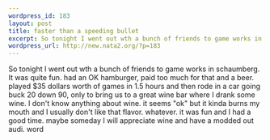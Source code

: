 ```yaml
--- 
wordpress_id: 183
layout: post
title: faster than a speeding bullet
excerpt: So tonight I went out wth a bunch of friends to game works in schaumberg. It was quite fun. had an OK hamburger, paid too much for that and a beer. played $35 dollars worth of games in 1.5 hours and then rode in a car going buck 20 down 90, only to bring us to a great wine bar where I drank some wine. I don't know anything about wine. it seems "ok" but it kinda burns my mouth and I usually don'...
wordpress_url: http://new.nata2.org/?p=183
---
```

So tonight I went out wth a bunch of friends to game works in schaumberg. It was quite fun. had an OK hamburger, paid too much for that and a beer. played $35 dollars worth of games in 1.5 hours and then rode in a car going buck 20 down 90, only to bring us to a great wine bar where I drank some wine. I don't know anything about wine. it seems "ok" but it kinda burns my mouth and I usually don't like that flavor. whatever. it was fun and I had a good time. maybe someday I will appreciate wine and have a modded out audi. word
